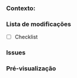 <!-- IMPORTANTE: Por favor, não esqueça de assinar este PR, e remova os itens que não estiver usando. -->

### Contexto:
<!-- Explique o porquê este PR está sendo aberto -->

### Lista de modificações
<!-- Liste com um check-list todas as modificações que este PR faz -->
- [ ] Checklist

### Issues
<!-- Liste a(as) issue(es) que correspondem a este PR (se houver)-->
<!-- [#numeroDaIssue](link da issue) -->


### Pré-visualização
<!-- Envie, se houver, uma previa de como ficou o layout modificado/inserido após este PR -->

<!-- REMOVA OS ITENS QUE NÃO ESTIVER USANDO. -->
